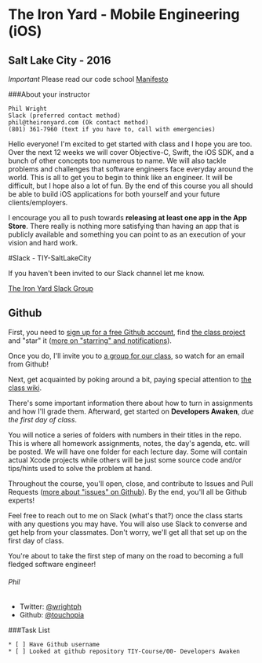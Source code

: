 # The Iron Yard - Mobile Engineering (iOS)
## Salt Lake City - 2016

*Important* Please read our code school [Manifesto](http://masondesu.github.io/code-school-manifesto/)

###About your instructor

    Phil Wright
    Slack (preferred contact method)
    phil@theironyard.com (Ok contact method)
    (801) 361-7960 (text if you have to, call with emergencies)


Hello everyone! I'm excited to get started with class and I hope you are too. Over the next 12 weeks we will cover Objective-C, Swift, the iOS SDK, and a bunch of other concepts too numerous to name. We will also tackle problems and challenges that software engineers face everyday around the world. This is all to get you to begin to think like an engineer. It will be difficult, but I hope also a lot of fun. By the end of this course you all should be able to build iOS applications for both yourself and your future clients/employers. 

I encourage you all to push towards **releasing at least one app in the App Store**. There really is nothing more satisfying than having an app that is publicly available and something you can point to as an execution of your vision and hard work.

#Slack - TIY-SaltLakeCity

If you haven't been invited to our Slack channel let me know.

[The Iron Yard Slack Group](https://tiy-saltlakecity.slack.com/messages/slc_may2016_mobile/)

## Github

First, you need to [sign up for a free Github account](http://github.com/signup), find [the class project](https://github.com/TIY-Mobile-May-2016/TIY-Course) and "star" it ([more on "starring" and notifications](https://help.github.com/articles/about-stars)). 

Once you do, I'll invite you to [a group for our class](https://github.com/orgs/TIY-Mobile-May-2016/teams/2016-winter-ios), so watch for an email from Github!

Next, get acquainted by poking around a bit, paying special attention to [the class wiki](https://github.com/TIY-Mobile-May-2016/TIY-Course/wiki). 

There's some important information there about how to turn in assignments and how I'll grade them. Afterward, get started on **Developers Awaken**, _due the first day of class_.

You will notice a series of folders with numbers in their titles in the repo. This is where all homework assignments, notes, the day's agenda, etc. will be posted. We will have one folder for each lecture day. Some will contain actual Xcode projects while others will be just some source code and/or tips/hints used to solve the problem at hand.

Throughout the course, you'll open, close, and contribute to Issues and Pull Requests ([more about "issues" on Github](https://help.github.com/articles/about-issues)). By the end, you'll all be Github experts!

Feel free to reach out to me on Slack (what's that?) once the class starts with any questions you may have. You will also use Slack to converse and get help from your classmates. Don't worry, we'll get all that set up on the first day of class.

You're about to take the first step of many on the road to becoming a full fledged software engineer!

###### Phil

* Twitter: [@wrightph](http://www.twitter.com/wrightph)
* Github: [@touchopia](http://www.github.com/touchopia)

###Task List

    * [ ] Have Github username
    * [ ] Looked at github repository TIY-Course/00- Developers Awaken
 
 
